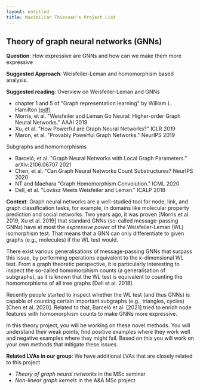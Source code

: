 ```yaml
---
layout: entitled
title: Maximilian Thiessen's Project List
---
```


## Theory of graph neural networks (GNNs)

**Question**: How expressive are GNNs and how can we make them more expressive

**Suggested Approach**: Weisfeiler-Leman and homomorphism based analysis.

**Suggested reading**:
Overview on Weisfeiler-Leman and GNNs
* chapter 1 and 5 of "Graph representation learning" by William L. Hamilton [(pdf)](https://www.cs.mcgill.ca/~wlh/grl_book/)
* Morris, et al. "Weisfeiler and Leman Go Neural: Higher-order Graph Neural Networks." AAAI 2019
* Xu, et al. "How Powerful are Graph Neural Networks?" ICLR 2019
* Maron, et al. "Provably Powerful Graph Networks." NeurIPS 2019


Subgraphs and homomorphisms
* Barceló, et al. "Graph Neural Networks with Local Graph Parameters." arXiv:2106.06707 2021
* Chen, et al. "Can Graph Neural Networks Count Substructures? NeurIPS 2020
* NT and Maehara "Graph Homomorphism Convolution." ICML 2020
* Dell, et al. "Lovász Meets Weisfeiler and Leman." ICALP 2018

**Context**:
Graph neural networks are a well-studied tool for node, link, and graph classification tasks, for example, in domains like molecular property prediction and social networks. 
Two years ago, it was proven [Morris et al. 2019, Xu et al. 2019] that standard GNNs (so-called message-passing GNNs) have at most the *expressive power* of the Weisfeiler-Leman (WL) isomorphism test. That means that a GNN can only differentiate to given graphs (e.g., molecules) if the WL test would. 

There exist various generalisations of message-passing GNNs that surpass this issue, by performing operations equivalent to the $k$-dimensional WL test. From a graph theoretic perspective, it is particularly interesting to inspect the so-called homomorphism counts (a generalisation of subgraphs), as it is known that the WL test is equivalent to counting the homomorphisms of all tree graphs [Dell et al. 2018].

Recently people started to inspect whether the WL test (and thus GNNs) is capable of counting certain important subgraphs (e.g., triangles, cycles) [Chen et al. 2020]. Related to that, Barceló et al. [2021] tried to enrich node features with homomorphism counts to make GNNs more expressive.

In this theory project, you will be working on these novel methods. You will understand their weak points, find positive examples where they work well and negative examples where they might fail. Based on this you will work on your own methods that mitigate these issues.


**Related LVAs in our group**:
We have additional LVAs that are closely related to this project
* *Theory of graph neural networks* in the MSc seminar
* *Non-linear graph kernels* in the A&A MSc project